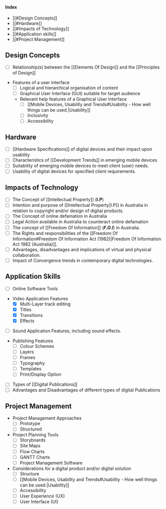 #### Index
- [[#Design Concepts]] 
- [[#Hardware]]
- [[#Impacts of Technology]]
- [[#Application skills]]
- [[#Project Management]]



## Design Concepts
- [ ] Relationship(s) between the [[Elements Of Design]] and the [[Principles of Design]]
- Features of a user interface
	- [ ] Logical and hierarchical organisation of content
	- [ ] Graphical User Interface (GUI) suitable for target audience
	- Relevant help features of a Graphical User Interface
		- [ ] [[Mobile Devices, Usability and Trends#Usability - How well things can be used.|Usability]]
		- [ ] Inclusivity
		- [ ] Accessibility

## Hardware
- [ ] [[Hardware Specifications]] of digital devices and their impact upon usability
- [ ] Characteristics of [[Development Trends]] in emerging mobile devices
- [ ] Suitability of emerging mobile devices to meet client (user) needs.
- [ ] Usability of digital devices for specified client requirements.

## Impacts of Technology
- [ ] The Concept of [[Intellectual Property]] (**I.P**)
- [ ] Intention and purpose of [[Intellectual Property|I.P]] in Australia in relation to copyright and/or design of digital products.
- [ ] The Concept of online defamation in Australia
- [ ] Legal Action available in Australia to counteract online defamation
- [ ] The concept of [[Freedom Of Information]] (***F.O.I***) in Australia.
- [ ] The Rights and responsibilities of the [[Freedom Of Information#Freedom Of Information Act (1982)|Freedom Of Information Act 1982 (Australia)]].
- [ ] Advantages, disadvantages and implications of virtual and physical collaboration.
- [ ] Impact of Convergence trends in contemporary digital technologies.

## Application Skills
- [ ] Online Software Tools
- Video Application Features
	- [x]  Multi-Layer track editing
	- [x] Titles
	- [x] Transitions
	- [x] Effects
- [ ] Sound Application Features, including sound effects.
- Publishing Features
	- [ ] Colour Schemes
	- [ ] Layers
	- [ ] Frames
	- [ ] Typography
	- [ ] Templates
	- [ ] Print/Display Option
- [ ] Types of [[Digital Publications]]
- [ ] Advantages and Disadvantages of different types of digital Publications

## Project Management 
- Project Management Approaches
	- [ ] Prototype
	- [ ] Structured
- Project Planning Tools
	- [ ] Storyboards
	- [ ] Site Maps
	- [ ] Flow Charts
	- [ ] GANTT Charts
	- [ ] Project Management Software
- Considerations for a digital product and/or digital solution
	- [ ] Structure
	- [ ] [[Mobile Devices, Usability and Trends#Usability - How well things can be used.|Usability]]
	- [ ] Accessibility
	- [ ] User Experience (UX)
	- [ ] User Interface (UI)